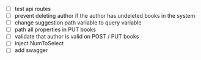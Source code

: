 - [ ] test api routes
- [ ] prevent deleting author if the author has undeleted books in the system
- [ ] change suggestion path variable to query variable
- [ ] path all properties in PUT books
- [ ] validate that author is valid on POST / PUT books
- [ ] inject NumToSelect
- [ ] add swagger
